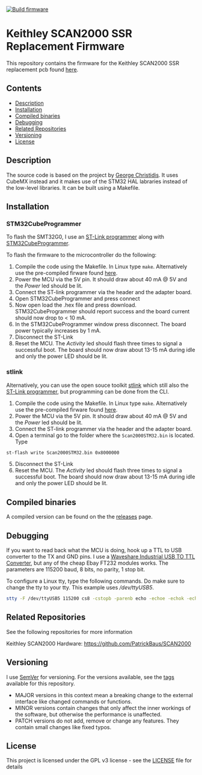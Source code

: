 [![Build firmware](https://github.com/PatrickBaus/SCAN2000_Firmware/actions/workflows/ci.yml/badge.svg)](https://github.com/PatrickBaus/SCAN2000_Firmware/actions/workflows/ci.yml)
# Keithley SCAN2000 SSR Replacement Firmware
This repository contains the firmware for the Keithley SCAN2000 SSR replacement pcb found [here](https://github.com/PatrickBaus/SCAN2000).

## Contents
- [Description](#description)
- [Installation](#installation)
- [Compiled binaries](#compiled-binaries)
- [Debugging](#debugging)
- [Related Repositories](#related-repositories)
- [Versioning](#versioning)
- [License](#license)

## Description
The source code is based on the project by [George Christidis](https://github.com/macgeorge/SCAN2000STM32). It uses CubeMX instead and it makes use of the STM32 HAL labraries instead of the low-level libraries. It can be built using a Makefile.

## Installation
### STM32CubeProgrammer
To flash the SMT32G0, I use an [ST-Link programmer](https://www.st.com/en/development-tools/st-link-v2.html) along with [STM32CubeProgrammer](https://www.st.com/en/development-tools/stm32cubeprog.html).

To flash the firmware to the microcontroller do the following:
1. Compile the code using the Makefile. In Linux type ```make```. Alternatively use the pre-compiled firware found [here](#compiled-binaries).
2. Power the MCU via the 5V pin. It should draw about 40 mA @ 5V and the *Power* led should be lit.
3. Connect the ST-link programmer via the header and the adapter board.
4. Open STM32CubeProgrammer and press connect
5. Now open load the .hex file and press download. STM32CubeProgrammer should report success and the board current should now drop to < 10 mA.
6. In the STM32CubeProgrammer window press disconnect. The board power typically increases by 1 mA.
7. Disconnect the ST-Link
8. Reset the MCU. The *Activity* led should flash three times to signal a successful boot. The board should now draw about 13-15 mA during idle and only the power LED should be lit.

### stlink
Alternatively, you can use the open souce toolkit [stlink](https://github.com/stlink-org/stlink) which still also the [ST-Link programmer](https://www.st.com/en/development-tools/st-link-v2.html), but programming can be done from the CLI.
1. Compile the code using the Makefile. In Linux type ```make```. Alternatively use the pre-compiled firware found [here](#compiled-binaries).
2. Power the MCU via the 5V pin. It should draw about 40 mA @ 5V and the *Power* led should be lit.
3. Connect the ST-link programmer via the header and the adapter board.
4. Open a terminal go to the folder where the ```Scan2000STM32.bin``` is located. Type
```bash
st-flash write Scan2000STM32.bin 0x8000000
```
5. Disconnect the ST-Link
6. Reset the MCU. The *Activity* led should flash three times to signal a successful boot. The board should now draw about 13-15 mA during idle and only the power LED should be lit.

## Compiled binaries
A compiled version can be found on the the [releases](../../releases) page.

## Debugging
If you want to read back what the MCU is doing, hook up a TTL to USB converter to the TX and GND pins. I use a [Waveshare Industrial USB TO TTL Converter](https://www.waveshare.com/usb-to-ttl.htm), but any of the cheap Ebay FT232 modules works. The parameters are 115200 baud, 8 bits, no parity, 1 stop bit.

To configure a Linux tty, type the following commands. Do make sure to change the tty to your tty. This example uses */dev/ttyUSB5*.

```bash
stty -F /dev/ttyUSB5 115200 cs8 -cstopb -parenb echo -echoe -echok -echoctl -igncr -icanon
```

## Related Repositories
See the following repositories for more information

Keithley SCAN2000 Hardware: https://github.com/PatrickBaus/SCAN2000

## Versioning
I use [SemVer](http://semver.org/) for versioning. For the versions available, see the [tags](../../tags) available for this repository.

- MAJOR versions in this context mean a breaking change to the external interface like changed commands or functions.
- MINOR versions contain changes that only affect the inner workings of the software, but otherwise the performance is unaffected.
- PATCH versions do not add, remove or change any features. They contain small changes like fixed typos.

## License
This project is licensed under the GPL v3 license - see the [LICENSE](LICENSE) file for details
